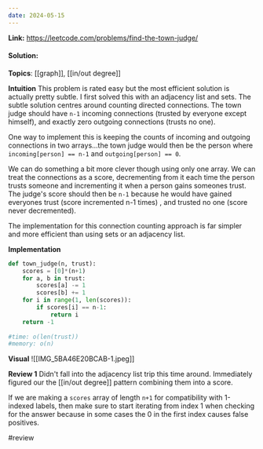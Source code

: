 ```yaml
---
date: 2024-05-15
---
```

**Link:** https://leetcode.com/problems/find-the-town-judge/
#### Solution:

**Topics**: [[graph]], [[in/out degree]]

**Intuition**
This problem is rated easy but the most efficient solution is actually pretty subtle. I first solved this with an adjacency list and sets. The subtle solution centres around counting directed connections. The town judge should have `n-1` incoming connections (trusted by everyone except himself), and exactly zero outgoing connections (trusts no one). 

One way to implement this is keeping the counts of incoming and outgoing connections in two arrays...the town judge would then be the person where `incoming[person] == n-1` and `outgoing[person] == 0`. 

We can do something a bit more clever though using only one array. We can treat the connections as a score, decrementing from it each time the person trusts someone and incrementing it when a person gains someones trust. The judge's score should then be `n-1` because he would have gained everyones trust (score incremented n-1 times) , and trusted no one (score never decremented).

The implementation for this connection counting approach is far simpler and more efficient than using sets or an adjacency list. 

**Implementation**
```python
def town_judge(n, trust):
	scores = [0]*(n+1)
	for a, b in trust:
		scores[a] -= 1
		scores[b] += 1
	for i in range(1, len(scores)):
		if scores[i] == n-1:
			return i
	return -1
		
#time: o(len(trust))
#memory: o(n)
```

**Visual** 
![[IMG_5BA46E20BCAB-1.jpeg]]

**Review 1**
Didn't fall into the adjacency list trip this time around. Immediately figured our the [[in/out degree]] pattern combining them into a score. 

If we are making a `scores` array of length `n+1` for compatibility with 1-indexed labels, then make sure to start iterating from index 1 when checking for the answer because in some cases the 0 in the first index causes false positives. 

#review 


